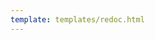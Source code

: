 ```yaml
---
template: templates/redoc.html
---
```


<redoc spec-url="{{base_path}}/apis/restapis/scim2-bulk.yaml" theme='{{redoc_theme}}'></redoc>
